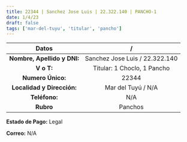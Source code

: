 ```yaml
---
title: 22344 | Sanchez Jose Luis | 22.322.140 | PANCHO-1
date: 1/4/23
draft: false
tags: ['mar-del-tuyu', 'titular', 'pancho']
---
```


|          **Datos**          |                /               |
|:---------------------------:|:------------------------------:|
| **Nombre, Apellido y DNI:** | Sanchez Jose Luis / 22.322.140 |
|          **V o T:**         |   Titular: 1 Choclo, 1 Pancho  |
|      **Numero Único:**      |              22344             |
|  **Localidad y Dirección:** |       Mar del Tuyú / N/A       |
|        **Teléfono:**        |               N/A              |
|          **Rubro**          |             Panchos            |

**Estado de Pago:** Legal

**Correo:** N/A
